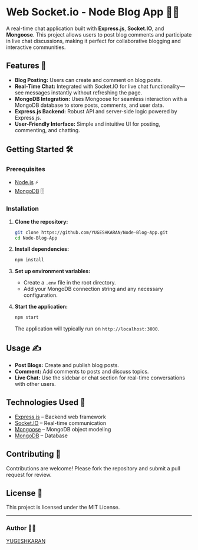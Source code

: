 # Web Socket.io - Node Blog App 📝💬

A real-time chat application built with **Express.js**, **Socket.IO**, and **Mongoose**. This project allows users to post blog comments and participate in live chat discussions, making it perfect for collaborative blogging and interactive communities.

## Features 🚀

- **Blog Posting:** Users can create and comment on blog posts.
- **Real-Time Chat:** Integrated with Socket.IO for live chat functionality—see messages instantly without refreshing the page.
- **MongoDB Integration:** Uses Mongoose for seamless interaction with a MongoDB database to store posts, comments, and user data.
- **Express.js Backend:** Robust API and server-side logic powered by Express.js.
- **User-Friendly Interface:** Simple and intuitive UI for posting, commenting, and chatting.

## Getting Started 🛠️

### Prerequisites

- [Node.js](https://nodejs.org/) ⚡
- [MongoDB](https://www.mongodb.com/) 🗄️

### Installation

1. **Clone the repository:**
   ```bash
   git clone https://github.com/YUGESHKARAN/Node-Blog-App.git
   cd Node-Blog-App
   ```

2. **Install dependencies:**
   ```bash
   npm install
   ```

3. **Set up environment variables:**
   - Create a `.env` file in the root directory.
   - Add your MongoDB connection string and any necessary configuration.

4. **Start the application:**
   ```bash
   npm start
   ```
   The application will typically run on `http://localhost:3000`.

## Usage ✍️

- **Post Blogs:** Create and publish blog posts.
- **Comment:** Add comments to posts and discuss topics.
- **Live Chat:** Use the sidebar or chat section for real-time conversations with other users.

## Technologies Used 🧩

- [Express.js](https://expressjs.com/) – Backend web framework
- [Socket.IO](https://socket.io/) – Real-time communication
- [Mongoose](https://mongoosejs.com/) – MongoDB object modeling
- [MongoDB](https://www.mongodb.com/) – Database

## Contributing 🤝

Contributions are welcome! Please fork the repository and submit a pull request for review.

## License 📄

This project is licensed under the MIT License.

---

### Author 👨‍💻

[YUGESHKARAN](https://github.com/YUGESHKARAN)
